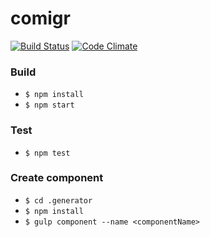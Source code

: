 # comigr

[![Build Status](https://travis-ci.org/renanpvaz/comigr.svg?branch=master)](https://travis-ci.org/renanpvaz/comigr)
[![Code Climate](https://codeclimate.com/github/renanpvaz/comigr/badges/gpa.svg)](https://codeclimate.com/github/renanpvaz/comigr)

### Build

- `$ npm install`
- `$ npm start`

### Test

- `$ npm test`

### Create component

- `$ cd .generator`
- `$ npm install`
- `$ gulp component --name <componentName>`
